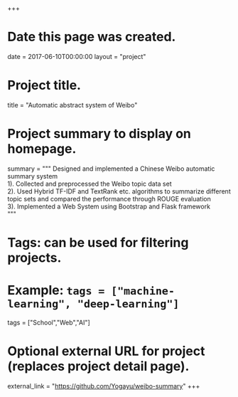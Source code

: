 +++
# Date this page was created.
date = 2017-06-10T00:00:00
layout = "project"

# Project title.
title = "Automatic abstract system of Weibo"

# Project summary to display on homepage.
summary = """
Designed and implemented a Chinese Weibo automatic summary system<br>
1). Collected and preprocessed the Weibo topic data set<br>
2). Used Hybrid TF-IDF and TextRank etc. algorithms to summarize different topic sets and compared the performance through ROUGE evaluation<br>
3). Implemented a Web System using Bootstrap and Flask framework<br>
"""

# Tags: can be used for filtering projects.
# Example: `tags = ["machine-learning", "deep-learning"]`
tags = ["School","Web","AI"]

# Optional external URL for project (replaces project detail page).
external_link = "https://github.com/Yogayu/weibo-summary"
+++
